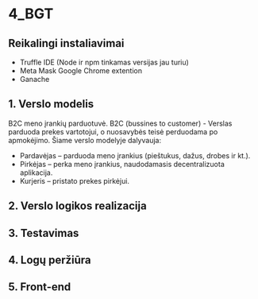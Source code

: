 # 4_BGT
## Reikalingi instaliavimai
 + Truffle IDE (Node ir npm tinkamas versijas jau turiu)
 + Meta Mask Google Chrome extention
 + Ganache

## 1. Verslo modelis

B2C meno įrankių parduotuvė. B2C (bussines to customer) - Verslas parduoda prekes vartotojui, o nuosavybės teisė perduodama po apmokėjimo.
Šiame verslo modelyje dalyvauja:
 + Pardavėjas – parduoda meno įrankius (pieštukus, dažus, drobes ir kt.).
 + Pirkėjas – perka meno įrankius, naudodamasis decentralizuota aplikacija.
 + Kurjeris – pristato prekes pirkėjui.


## 2. Verslo logikos realizacija

## 3. Testavimas

## 4. Logų peržiūra

## 5. Front-end
